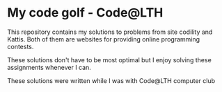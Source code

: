 # My code golf - Code@LTH

This repository contains my solutions to problems
from site codility and Kattis. Both of them are websites
for providing online programming contests.

These solutions don't have to be most optimal but I enjoy
solving these assignments whenever I can.

These solutions were written while I was with Code@LTH computer club
